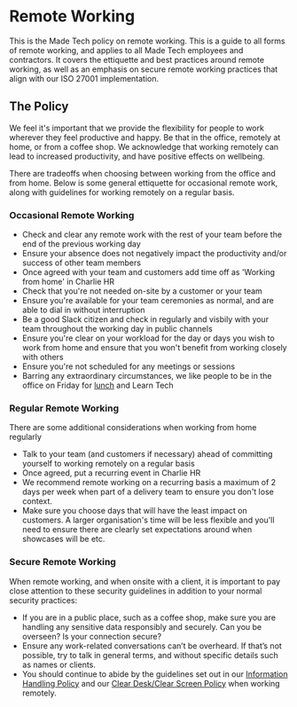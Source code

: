 # Remote Working

This is the Made Tech policy on remote working. This is a guide to all forms of remote working, and applies to all Made Tech employees and contractors. It covers the ettiquette and best practices around remote working, as well as an emphasis on secure remote working practices that align with our ISO 27001 implementation. 

## The Policy

We feel it's important that we provide the flexibility for people to work wherever they feel productive and happy. Be that in the office, remotely at home, or from a coffee shop. We acknowledge that working remotely can lead to increased productivity, and have positive effects on wellbeing.

There are tradeoffs when choosing between working from the office and from home. Below is some general ettiquette for occasional remote work, along with guidelines for working remotely on a regular basis.

### Occasional Remote Working
- Check and clear any remote work with the rest of your team before the end of the previous working day
- Ensure your absence does not negatively impact the productivity and/or success of other team members
- Once agreed with your team and customers add time off as 'Working from home' in Charlie HR 
- Check that you're not needed on-site by a customer or your team
- Ensure you're available for your team ceremonies as normal, and are able to dial in without interruption
- Be a good Slack citizen and check in regularly and visbily with your team throughout the working day in public channels
- Ensure you're clear on your workload for the day or days you wish to work from home and ensure that you won't benefit from working closely with others
- Ensure you're not scheduled for any meetings or sessions
- Barring any extraordinary circumstances, we like people to be in the office on Friday for [lunch](/benefits/friday_lunch.md) and Learn Tech

### Regular Remote Working

There are some additional considerations when working from home regularly

- Talk to your team (and customers if necessary) ahead of committing yourself to working remotely on a regular basis
- Once agreed, put a recurring event in Charlie HR
- We recommend remote working on a recurring basis a maximum of 2 days per week when part of a delivery team to ensure you don't lose context.
- Make sure you choose days that will have the least impact on customers. A larger organisation's time will be less flexible and you'll need to ensure there are clearly set expectations around when showcases will be etc.

### Secure Remote Working

When remote working, and when onsite with a client, it is important to pay close attention to these security guidelines in addition to your normal security practices:

- If you are in a public place, such as a coffee shop, make sure you are handling any sensitive data responsibly and securely. Can you be overseen? Is your connection secure? 
 - Ensure any work-related conversations can’t be overheard. If that’s not possible, try to talk in general terms, and without specific details such as names or clients.
- You should continue to abide by the guidelines set out in our [Information Handling Policy](company/information_handling.md) and our [Clear Desk/Clear Screen Policy](company/clear_desk_clear_screen.md) when working remotely.
